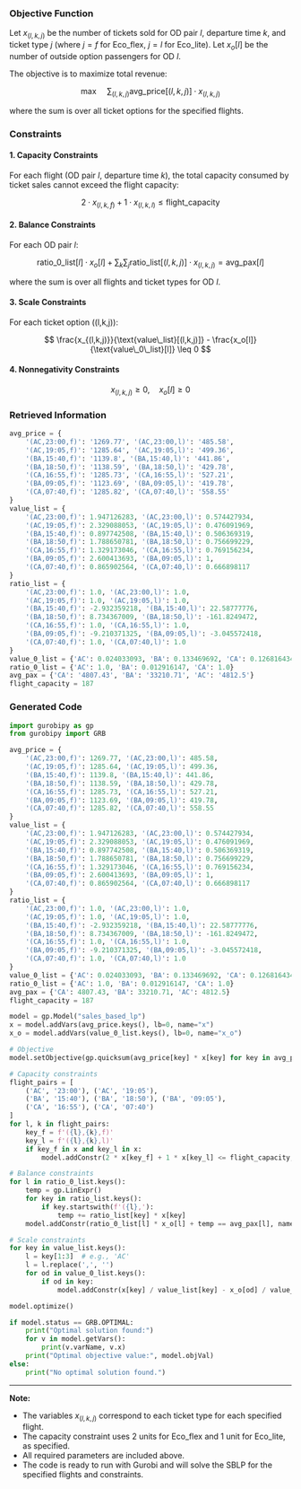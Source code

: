 ### Objective Function

Let $x_{(l,k,j)}$ be the number of tickets sold for OD pair $l$, departure time $k$, and ticket type $j$ (where $j = f$ for Eco_flex, $j = l$ for Eco_lite). Let $x_o[l]$ be the number of outside option passengers for OD $l$.

The objective is to maximize total revenue:

$$
\max \quad \sum_{(l,k,j)} \text{avg\_price}[(l,k,j)] \cdot x_{(l,k,j)}
$$

where the sum is over all ticket options for the specified flights.

### Constraints

#### 1. Capacity Constraints

For each flight (OD pair $l$, departure time $k$), the total capacity consumed by ticket sales cannot exceed the flight capacity:

$$
2 \cdot x_{(l,k,f)} + 1 \cdot x_{(l,k,l)} \leq \text{flight\_capacity}
$$

#### 2. Balance Constraints

For each OD pair $l$:

$$
\text{ratio\_0\_list}[l] \cdot x_o[l] + \sum_{k} \sum_{j} \text{ratio\_list}[(l,k,j)] \cdot x_{(l,k,j)} = \text{avg\_pax}[l]
$$

where the sum is over all flights and ticket types for OD $l$.

#### 3. Scale Constraints

For each ticket option \((l,k,j)\):

$$
\frac{x_{(l,k,j)}}{\text{value\_list}[(l,k,j)]} - \frac{x_o[l]}{\text{value\_0\_list}[l]} \leq 0
$$

#### 4. Nonnegativity Constraints

$$
x_{(l,k,j)} \geq 0, \quad x_o[l] \geq 0
$$

### Retrieved Information

```python
avg_price = {
    '(AC,23:00,f)': '1269.77', '(AC,23:00,l)': '485.58',
    '(AC,19:05,f)': '1285.64', '(AC,19:05,l)': '499.36',
    '(BA,15:40,f)': '1139.8', '(BA,15:40,l)': '441.86',
    '(BA,18:50,f)': '1138.59', '(BA,18:50,l)': '429.78',
    '(CA,16:55,f)': '1285.73', '(CA,16:55,l)': '527.21',
    '(BA,09:05,f)': '1123.69', '(BA,09:05,l)': '419.78',
    '(CA,07:40,f)': '1285.82', '(CA,07:40,l)': '558.55'
}
value_list = {
    '(AC,23:00,f)': 1.947126283, '(AC,23:00,l)': 0.574427934,
    '(AC,19:05,f)': 2.329088053, '(AC,19:05,l)': 0.476091969,
    '(BA,15:40,f)': 0.897742508, '(BA,15:40,l)': 0.506369319,
    '(BA,18:50,f)': 1.788650781, '(BA,18:50,l)': 0.756699229,
    '(CA,16:55,f)': 1.329173046, '(CA,16:55,l)': 0.769156234,
    '(BA,09:05,f)': 2.600413693, '(BA,09:05,l)': 1,
    '(CA,07:40,f)': 0.865902564, '(CA,07:40,l)': 0.666898117
}
ratio_list = {
    '(AC,23:00,f)': 1.0, '(AC,23:00,l)': 1.0,
    '(AC,19:05,f)': 1.0, '(AC,19:05,l)': 1.0,
    '(BA,15:40,f)': -2.932359218, '(BA,15:40,l)': 22.58777776,
    '(BA,18:50,f)': 8.734367009, '(BA,18:50,l)': -161.8249472,
    '(CA,16:55,f)': 1.0, '(CA,16:55,l)': 1.0,
    '(BA,09:05,f)': -9.210371325, '(BA,09:05,l)': -3.045572418,
    '(CA,07:40,f)': 1.0, '(CA,07:40,l)': 1.0
}
value_0_list = {'AC': 0.024033093, 'BA': 0.133469692, 'CA': 0.126816434}
ratio_0_list = {'AC': 1.0, 'BA': 0.012916147, 'CA': 1.0}
avg_pax = {'CA': '4807.43', 'BA': '33210.71', 'AC': '4812.5'}
flight_capacity = 187
```

### Generated Code

```python
import gurobipy as gp
from gurobipy import GRB

avg_price = {
    '(AC,23:00,f)': 1269.77, '(AC,23:00,l)': 485.58,
    '(AC,19:05,f)': 1285.64, '(AC,19:05,l)': 499.36,
    '(BA,15:40,f)': 1139.8, '(BA,15:40,l)': 441.86,
    '(BA,18:50,f)': 1138.59, '(BA,18:50,l)': 429.78,
    '(CA,16:55,f)': 1285.73, '(CA,16:55,l)': 527.21,
    '(BA,09:05,f)': 1123.69, '(BA,09:05,l)': 419.78,
    '(CA,07:40,f)': 1285.82, '(CA,07:40,l)': 558.55
}
value_list = {
    '(AC,23:00,f)': 1.947126283, '(AC,23:00,l)': 0.574427934,
    '(AC,19:05,f)': 2.329088053, '(AC,19:05,l)': 0.476091969,
    '(BA,15:40,f)': 0.897742508, '(BA,15:40,l)': 0.506369319,
    '(BA,18:50,f)': 1.788650781, '(BA,18:50,l)': 0.756699229,
    '(CA,16:55,f)': 1.329173046, '(CA,16:55,l)': 0.769156234,
    '(BA,09:05,f)': 2.600413693, '(BA,09:05,l)': 1,
    '(CA,07:40,f)': 0.865902564, '(CA,07:40,l)': 0.666898117
}
ratio_list = {
    '(AC,23:00,f)': 1.0, '(AC,23:00,l)': 1.0,
    '(AC,19:05,f)': 1.0, '(AC,19:05,l)': 1.0,
    '(BA,15:40,f)': -2.932359218, '(BA,15:40,l)': 22.58777776,
    '(BA,18:50,f)': 8.734367009, '(BA,18:50,l)': -161.8249472,
    '(CA,16:55,f)': 1.0, '(CA,16:55,l)': 1.0,
    '(BA,09:05,f)': -9.210371325, '(BA,09:05,l)': -3.045572418,
    '(CA,07:40,f)': 1.0, '(CA,07:40,l)': 1.0
}
value_0_list = {'AC': 0.024033093, 'BA': 0.133469692, 'CA': 0.126816434}
ratio_0_list = {'AC': 1.0, 'BA': 0.012916147, 'CA': 1.0}
avg_pax = {'CA': 4807.43, 'BA': 33210.71, 'AC': 4812.5}
flight_capacity = 187

model = gp.Model("sales_based_lp")
x = model.addVars(avg_price.keys(), lb=0, name="x")
x_o = model.addVars(value_0_list.keys(), lb=0, name="x_o")

# Objective
model.setObjective(gp.quicksum(avg_price[key] * x[key] for key in avg_price.keys()), GRB.MAXIMIZE)

# Capacity constraints
flight_pairs = [
    ('AC', '23:00'), ('AC', '19:05'),
    ('BA', '15:40'), ('BA', '18:50'), ('BA', '09:05'),
    ('CA', '16:55'), ('CA', '07:40')
]
for l, k in flight_pairs:
    key_f = f'({l},{k},f)'
    key_l = f'({l},{k},l)'
    if key_f in x and key_l in x:
        model.addConstr(2 * x[key_f] + 1 * x[key_l] <= flight_capacity, name=f"capacity_{l}_{k}")

# Balance constraints
for l in ratio_0_list.keys():
    temp = gp.LinExpr()
    for key in ratio_list.keys():
        if key.startswith(f'({l},'):
            temp += ratio_list[key] * x[key]
    model.addConstr(ratio_0_list[l] * x_o[l] + temp == avg_pax[l], name=f"balance_{l}")

# Scale constraints
for key in value_list.keys():
    l = key[1:3]  # e.g., 'AC'
    l = l.replace(',', '')
    for od in value_0_list.keys():
        if od in key:
            model.addConstr(x[key] / value_list[key] - x_o[od] / value_0_list[od] <= 0, name=f"scale_{key}")

model.optimize()

if model.status == GRB.OPTIMAL:
    print("Optimal solution found:")
    for v in model.getVars():
        print(v.varName, v.x)
    print("Optimal objective value:", model.objVal)
else:
    print("No optimal solution found.")
```

---

**Note:**  
- The variables $x_{(l,k,j)}$ correspond to each ticket type for each specified flight.
- The capacity constraint uses 2 units for Eco_flex and 1 unit for Eco_lite, as specified.
- All required parameters are included above.
- The code is ready to run with Gurobi and will solve the SBLP for the specified flights and constraints.